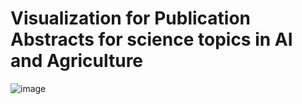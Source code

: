 # Visualization for Publication Abstracts for science topics in AI and Agriculture

![image](https://github.com/user-attachments/assets/eef7c480-8fb8-4e47-afde-65ea79c24a50)


